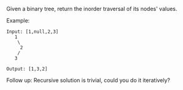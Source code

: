 Given a binary tree, return the inorder traversal of its nodes' values.

Example:
~~~
Input: [1,null,2,3]
   1
    \
     2
    /
   3

Output: [1,3,2]
~~~
Follow up: Recursive solution is trivial, could you do it iteratively?
